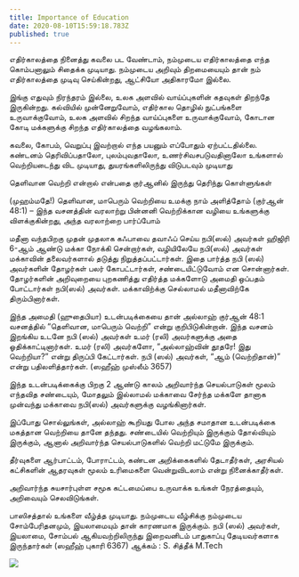 ```yaml
---
title: Importance of Education
date: 2020-08-10T15:59:18.783Z
published: true
---
```


எதிர்காலத்தை நினைத்து கவலை பட வேண்டாம், நம்முடைய எதிர்காலத்தை எந்த கொம்பனாலும் சிதைக்க முடியாது. நம்முடைய அறிவும் திறமையையும் தான் நம் எதிர்காலத்தை முடிவு செய்கின்றது, ஆட்சியோ அதிகாரமோ இல்லை.

இங்கு எதுவும் நிரந்தரம் இல்லை, உலக அளவில் வாய்ப்புகளின் கதவுகள் திறந்தே இருகின்றது. கல்வியில் முன்னேறுவோம், எதிர்கால தொழில் நுட்பங்களை உருவாக்குவோம், உலக அளவில் சிறந்த வாய்ப்புகளை உருவாக்குவோம், கோடான கோடி மக்களுக்கு சிறந்த எதிர்காலத்தை வழங்கலாம்.

கவலை, கோபம், வெறுப்பு இவற்றால் எந்த பயனும் எப்போதும் ஏற்பட்டதில்லை. கண்டனம் தெரிவிப்பதாலோ, புலம்புவதாலோ, உணர்சிவசபடுவதினாலோ உங்களால் வெற்றியடைந்து விட முடியாது, துயரங்களிலிருந்து விடுபடவும் முடியாது

தெளிவான வெற்றி என்றால் என்பதை குர்ஆனில் இருந்து தெரிந்து கொள்ளுங்கள்

(முஹம்மதே!) தெளிவான, மாபெரும் வெற்றியை உமக்கு நாம் அளித்தோம் (குர்ஆன் 48:1) – இந்த வசனத்தின் வரலாற்று பின்னனி வெற்றிக்கான வழியை உங்களுக்கு விளக்குகின்றது, அந்த வரலாற்றை பார்ப்போம்

மதீனா வந்தபிறகு முதன் முதலாக கஃபாவை தவாஃப் செய்ய நபி(ஸல்) அவர்கள் ஹிஜிரி 6-ஆம் ஆண்டு மக்கா நோக்கி சென்றார்கள், வழியிலேயே நபி(ஸல்) அவர்கள் மக்காவின் தலைவர்களால் தடுத்து நிறுத்தப்பட்டார்கள். இதை பார்த்த நபி (ஸல்) அவர்களின் தோழர்கள் பலர் கோபட்டார்கள், சண்டையிட்டுவோம் என சொன்னார்கள். தோழர்களின் அறிவுறையை புறகணித்து எதிர்த்த மக்களோடு அமைதி ஒப்பதம் போட்டார்கள் நபி(ஸல்) அவர்கள். மக்காவிற்க்கு செல்லாமல் மதீனாவிற்கே திரும்பினார்கள்.

இந்த அமைதி (ஹுதைபியா) உடன்படிக்கையை தான் அல்லாஹ் குர்ஆன் 48:1 வசனத்தில் “தெளிவான, மாபெரும் வெற்றி” என்று குறிபிடுகின்றான். இந்த வசனம் இறங்கிய உடனே நபி (ஸல்) அவர்கள் உமர் (ரலி) அவர்களுக்கு அதை ஓதிக்காட்டினார்கள். உமர் (ரலி) அவர்களோ, “அல்லாஹ்வின் தூதரே! இது வெற்றியா?” என்று திருப்பி கேட்டார்கள். நபி (ஸல்) அவர்கள், “ஆம் (வெற்றிதான்)” என்று பதிலளித்தார்கள். (ஸஹீஹ் முஸ்லீம் 3657)

இந்த உடன்படிக்கைக்கு பிறகு 2 ஆண்டு காலம் அறிவார்ந்த செயல்பாடுகள் மூலம் எந்தவித சண்டையும், மோதலும் இல்லாமல் மக்காவை சேர்ந்த மக்களே தானாக முன்வந்து மக்காவை நபி(ஸல்) அவர்களுக்கு வழங்கினார்கள்.

இப்போது சொல்லுங்கள், அல்லாஹ் கூறியது போல அந்த சமாதான உடன்படிக்கை மகத்தான வெற்றியை தானே தந்தது.
சண்டையில் வெற்றியும் இருக்கும் தோல்வியும் இருக்கும், ஆனால் அறிவார்ந்த செயல்பாடுகளில் வெற்றி மட்டுமே இருக்கும்.

தீர்வுகளை ஆர்பாட்டம், போராட்டம், கண்டன அறிக்கைகளில் தேடாதீர்கள், அரசியல் கட்சிகளின் ஆதரவுகள் மூலம் உரிமைகளை வென்றுவிடலாம் என்று நினைக்காதீர்கள்.

அறிவார்ந்த சுயசார்புள்ள சமூக கட்டமைப்பை உருவாக்க உங்கள் நேரத்தையும், அறிவையும் செலவிடுங்கள்.

பாஸிசத்தால் உங்களை வீழ்த்த முடியாது. நம்முடைய வீழ்சிக்கு நம்முடைய சோம்பேரிதனமும், இயலாமையும் தான் காரணமாக இருக்கும். நபி (ஸல்) அவர்கள், இயலாமை, சோம்பல் ஆகியவற்றிலிருந்து இறைவனிடம் பாதுகாப்பு தேடியவர்களாக இருந்தார்கள் (ஸஹீஹ் புகாரி 6367)
ஆக்கம் : S. சித்தீக் M.Tech

<img src="/images/uploads/educate1.jpeg" />
